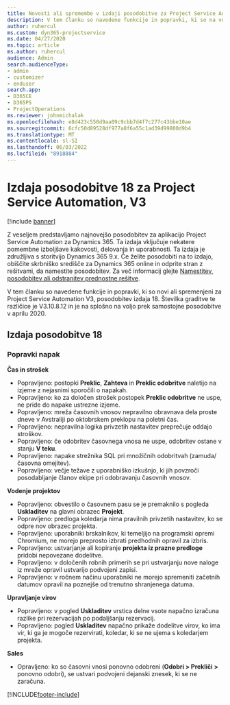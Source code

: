 ```yaml
---
title: Novosti ali spremembe v izdaji posodobitve za Project Service Automation 18, V3
description: V tem članku so navedene funkcije in popravki, ki so na voljo v posodobitvi Project Service Automation, izdaja 18, V3.
author: ruhercul
ms.custom: dyn365-projectservice
ms.date: 04/27/2020
ms.topic: article
ms.author: ruhercul
audience: Admin
search.audienceType:
- admin
- customizer
- enduser
search.app:
- D365CE
- D365PS
- ProjectOperations
ms.reviewer: johnmichalak
ms.openlocfilehash: e8d423c550d9aa09c9cbb7d4f7c277c43bbe10ae
ms.sourcegitcommit: 6cfc50d89528df977a8f6a55c1ad39d99800d9b4
ms.translationtype: MT
ms.contentlocale: sl-SI
ms.lasthandoff: 06/03/2022
ms.locfileid: "8918884"
---
```

# <a name="project-service-automation-update-release-18-v3"></a>Izdaja posodobitve 18 za Project Service Automation, V3

[!include [banner](../includes/psa-now-project-operations.md)]

Z veseljem predstavljamo najnovejšo posodobitev za aplikacijo Project Service Automation za Dynamics 365. Ta izdaja vključuje nekatere pomembne izboljšave kakovosti, delovanja in uporabnosti. Ta izdaja je združljiva s storitvijo Dynamics 365 9.x. Če želite posodobiti na to izdajo, obiščite skrbniško središče za Dynamics 365 online in odprite stran z rešitvami, da namestite posodobitev. Za več informacij glejte [Namestitev, posodobitev ali odstranitev prednostne rešitve](/power-platform/admin/install-remove-preferred-solution).

V tem članku so navedene funkcije in popravki, ki so novi ali spremenjeni za Project Service Automation V3, posodobitev izdaja 18. Številka graditve te različice je V3.10.8.12 in je na splošno na voljo prek samostojne posodobitve v aprilu 2020.

## <a name="update-release-18"></a>Izdaja posodobitve 18

### <a name="bug-fixes"></a>Popravki napak

**Čas in strošek**

- Popravljeno: postopki **Preklic**, **Zahteva** in **Preklic odobritve** naletijo na izjeme z nejasnimi sporočili o napakah.
- Popravljeno: ko za določen strošek postopek **Preklic odobritve** ne uspe, ne pride do napake ustrezne izjeme.
- Popravljeno: mreža časovnih vnosov nepravilno obravnava dela proste dneve v Avstraliji po oktobrskem preklopu na poletni čas.
- Popravljeno: nepravilna logika privzetih nastavitev preprečuje oddajo stroškov.
- Popravljeno: če odobritev časovnega vnosa ne uspe, odobritev ostane v stanju **V teku**.
- Popravljeno: napake strežnika SQL pri množičnih odobritvah (zamuda/časovna omejitev).
- Popravljeno: večje težave z uporabniško izkušnjo, ki jih povzroči posodabljanje članov ekipe pri odobravanju časovnih vnosov.

**Vodenje projektov**

- Popravljeno: obvestilo o časovnem pasu se je premaknilo s pogleda **Uskladitev** na glavni obrazec **Projekt**.
- Popravljeno: predloga koledarja nima pravilnih privzetih nastavitev, ko se odpre nov obrazec projekta.
- Popravljeno: uporabniki brskalnikov, ki temeljijo na programski opremi Chromium, ne morejo preprosto izbrati predhodnih opravil za izbris.
- Popravljeno: ustvarjanje ali kopiranje **projekta iz prazne predloge** pridobi nepovezane dodelitve.
- Popravljeno: v določenih robnih primerih se pri ustvarjanju nove naloge iz mreže opravil ustvarijo podvojeni zapisi.
- Popravljeno: v ročnem načinu uporabniki ne morejo spremeniti začetnih datumov opravil na poznejše od trenutno shranjenega datuma.

**Upravljanje virov**

- Popravljeno: v pogled **Uskladitev** vrstica delne vsote napačno izračuna razlike pri rezervacijah po podaljšanju rezervacij.
- Popravljeno: pogled **Uskladitev** napačno prikaže dodelitve virov, ko ima vir, ki ga je mogoče rezervirati, koledar, ki se ne ujema s koledarjem projekta.

**Sales**

- Opravljeno: ko so časovni vnosi ponovno odobreni (**Odobri > Prekliči >** ponovno odobri), se ustvari podvojeni dejanski znesek, ki se ne zaračuna.


[!INCLUDE[footer-include](../includes/footer-banner.md)]
